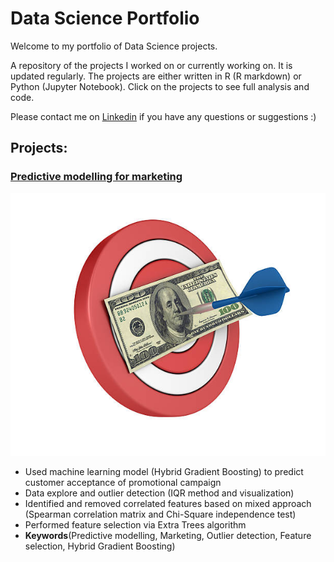 # Data Science Portfolio
Welcome to my portfolio of Data Science projects.

A repository of the projects I worked on or currently working on. It is updated regularly. The projects are either written in R (R markdown) or Python (Jupyter Notebook). Click on the projects to see full analysis and code.

Please contact me on [Linkedin](https://www.linkedin.com/in/vasyltsykolanov) if you have any questions or suggestions :)

## Projects:

### [Predictive modelling for marketing](https://github.com/VasylTsykolanov/Data_Science_Portfolio/tree/main/Predictive%20modelling%20for%20marketing)
![Predictive modelling for marketing](https://github.com/VasylTsykolanov/Data_Science_Portfolio/blob/main/Predictive%20modelling%20for%20marketing/images/cover.jpg)
* Used machine learning model (Hybrid Gradient Boosting) to predict customer acceptance of promotional campaign
* Data explore and outlier detection (IQR method and visualization)
* Identified and removed correlated features based on mixed approach (Spearman correlation matrix and Chi-Square independence test)
* Performed feature selection via Extra Trees algorithm
* **Keywords**(Predictive modelling, Marketing, Outlier detection, Feature selection, Hybrid Gradient Boosting)
